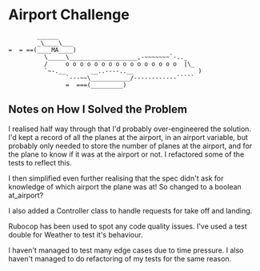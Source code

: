 Airport Challenge
=================

```
        ______
        _\____\___
=  = ==(____MA____)
          \_____\___________________,-~~~~~~~`-.._
          /     o o o o o o o o o o o o o o o o  |\_
          `~-.__       __..----..__                  )
                `---~~\___________/------------`````
                =  ===(_________)

```

Notes on How I Solved the Problem
---------------------------------

I realised half way through that I'd probably over-engineered the solution. I'd kept a record of all the planes at the airport, in an airport variable, but probably only needed to store the number of planes at the airport, and for the plane to know if it was at the airport or not. I refactored some of the tests to reflect this.

I then simplified even further realising that the spec didn't ask for knowledge of which airport the plane was at! So changed to a boolean at_airport?

I also added a Controller class to handle requests for take off and landing.

Rubocop has been used to spot any code quality issues.
I've used a test double for Weather to test it's behaviour.

I haven't managed to test many edge cases due to time pressure.
I also haven't managed to do refactoring of my tests for the same reason.